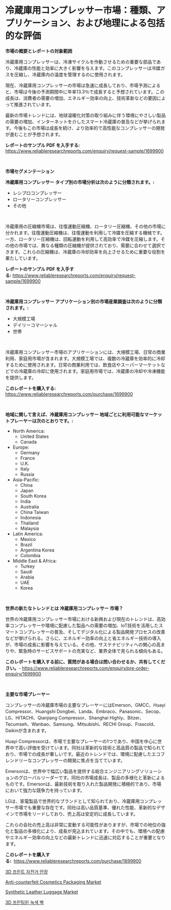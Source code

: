<p><h1>冷蔵庫用コンプレッサー市場：種類、アプリケーション、および地理による包括的な評価</h1></p><p><strong>市場の概要とレポートの対象範囲</strong></p>
<p><p>冷蔵庫用コンプレッサーは、冷凍サイクルを作動させるための重要な部品であり、冷蔵庫の性能と効率に大きく影響を与えます。このコンプレッサーは冷媒ガスを圧縮し、冷蔵庫内の温度を管理するのに使用されます。</p><p>現在、冷蔵庫用コンプレッサーの市場は急速に成長しており、市場予測によると、市場は今後の予測期間中に年率13.3％で成長すると予想されています。この成長は、消費者の需要の増加、エネルギー効率の向上、技術革新などの要因によって推進されています。</p><p>最新の市場トレンドには、地球温暖化対策の取り組みに伴う環境にやさしい製品の需要の増加、インターネットを介したスマート冷蔵庫の普及などが挙げられます。今後もこの市場は成長を続け、より効率的で高性能なコンプレッサーの開発が進むことが予想されます。</p></p>
<p><strong>レポートのサンプル PDF を入手する:</strong> <a href="https://www.reliableresearchreports.com/enquiry/request-sample/1699900">https://www.reliableresearchreports.com/enquiry/request-sample/1699900</a></p>
<p>&nbsp;</p>
<p><strong>市場セグメンテーション</strong></p>
<p><strong>冷蔵庫用コンプレッサー タイプ別の市場分析は次のように分類されます。:</strong></p>
<p><ul><li>レシプロコンプレッサー</li><li>ロータリーコンプレッサー</li><li>その他</li></ul></p>
<p>&nbsp;</p>
<p><p>冷蔵庫用の圧縮機市場は、往復運動圧縮機、ロータリー圧縮機、その他の市場に分かれます。往復運動圧縮機は、往復運動を利用して冷媒を圧縮する機械です。一方、ロータリー圧縮機は、回転運動を利用して高効率で冷媒を圧縮します。その他の市場では、異なる種類の圧縮機が提供されており、需要に合わせて選択できます。これらの圧縮機は、冷蔵庫の冷却効率を向上させるために重要な役割を果たしています。</p></p>
<p><strong>レポートのサンプル PDF を入手する:</strong>&nbsp;<a href="https://www.reliableresearchreports.com/enquiry/request-sample/1699900">https://www.reliableresearchreports.com/enquiry/request-sample/1699900</a></p>
<p>&nbsp;</p>
<p><strong> 冷蔵庫用コンプレッサー アプリケーション別の市場産業調査は次のように分類されます。:</strong></p>
<p><ul><li>大規模工場</li><li>デイリーコマーシャル</li><li>世帯</li></ul></p>
<p>&nbsp;</p>
<p><p>冷蔵庫用コンプレッサー市場のアプリケーションには、大規模工場、日常の商業利用、家庭用市場が含まれます。大規模工場では、複数の冷蔵庫を効率的に冷却するために使用されます。日常の商業利用では、飲食店やスーパーマーケットなどでの冷蔵庫の冷却に使用されます。家庭用市場では、冷蔵庫の冷却や冷凍機能を提供します。</p></p>
<p><strong>このレポートを購入する:</strong>&nbsp; <a href="https://www.reliableresearchreports.com/purchase/1699900">https://www.reliableresearchreports.com/purchase/1699900</a></p>
<p>&nbsp;</p>
<p><strong>地域に関して言えば、冷蔵庫用コンプレッサー 地域ごとに利用可能なマーケットプレーヤーは次のとおりです。:</strong></p>
<p><ul>
    <li>
        North America:
        <ul>
            <li>United States</li>
            <li>Canada</li>
        </ul>
    </li>
    <li>
        Europe:
        <ul>
            <li>Germany</li>
            <li>France</li>
            <li>U.K.</li>
            <li>Italy</li>
            <li>Russia</li>
        </ul>
    </li>
    <li>
        Asia-Pacific:
        <ul>
            <li>China</li>
            <li>Japan</li>
            <li>South Korea</li>
            <li>India</li>
            <li>Australia</li>
            <li>China Taiwan</li>
            <li>Indonesia</li>
            <li>Thailand</li>
            <li>Malaysia</li>
        </ul>
    </li>
    <li>
        Latin America:
        <ul>
            <li>Mexico</li>
            <li>Brazil</li>
            <li>Argentina Korea</li>
            <li>Colombia</li>
        </ul>
    </li>
    <li>
        Middle East & Africa:
        <ul>
            <li>Turkey</li>
            <li>Saudi</li>
            <li>Arabia</li>
            <li>UAE</li>
            <li>Korea</li>
        </ul>
    </li>
    </ul></p>
<p>&nbsp;</p>
<p><strong>世界の新たなトレンドとは 冷蔵庫用コンプレッサー 市場？</strong></p>
<p><p>世界の冷蔵庫用コンプレッサー市場における新興および現在のトレンドは、高効率コンプレッサーや環境に配慮した製品への需要の増加、IoT技術を活用したスマートコンプレッサーの普及、そしてデジタル化による製品開発プロセスの改善などが挙げられる。さらに、エネルギー効率の向上と省エネルギー技術の導入が、市場の成長に影響を与えている。その他、サステナビリティへの関心の高まりや、緊急時のサービスサポートの充実など、業界全体で見られる傾向もある。</p></p>
<p><strong>このレポートを購入する前に、質問がある場合は問い合わせるか、共有してください。</strong>- <a href="https://www.reliableresearchreports.com/enquiry/pre-order-enquiry/1699900">https://www.reliableresearchreports.com/enquiry/pre-order-enquiry/1699900</a></p>
<p>&nbsp;</p>
<p><strong>主要な市場プレーヤー</strong></p>
<p><p>コンプレッサーの冷蔵庫市場の主要なプレーヤーにはEmerson、GMCC、Huayi Compressor、Huangshi Dongbei、Landa、Embraco、Panasonic、Secop、LG、HITACHI、Qianjiang Compressor、Shanghai Highly、Bitzer、Tecumseh、Wanbao、Samsung、Mitsubishi、RECHI Group、Frascold、Daikinが含まれます。</p><p>Huayi Compressorは、市場で主要なプレーヤーの1つであり、中国を中心に世界中で高い評価を受けています。同社は革新的な技術と高品質の製品で知られており、市場での成長が著しいです。最近のトレンドでは、環境に配慮したエコフレンドリーなコンプレッサーの開発に焦点を当てています。</p><p>Emersonは、世界中で幅広い製品を提供する総合エンジニアリングソリューションのグローバルリーダーです。同社の市場成長は、製品の多様化と革新によるものです。Emersonは、最新技術を取り入れた製品開発に積極的であり、市場において強力な競争力を持っています。</p><p>LGは、家電製品で世界的なブランドとして知られており、冷蔵庫用コンプレッサー市場でも重要な存在です。同社は高い品質基準、優れた性能、革新的なデザインで市場をリードしており、売上高は安定的に成長しています。</p><p>これらの会社の売上高は非常に変動する可能性がありますが、市場での地位の強化と製品の多様化により、成長が見込まれています。その中でも、環境への配慮やエネルギー効率の向上などの最新トレンドに迅速に対応することが重要となります。</p></p>
<p><strong>このレポートを購入する:</strong>&nbsp;&nbsp;<a href="https://www.reliableresearchreports.com/purchase/1699900">https://www.reliableresearchreports.com/purchase/1699900</a></p>
<p><p><a href="https://github.com/CorEmtymerich56566/Market-Research-Report-List-1/blob/main/63538327106.md">3D 프린트 자전거 안장</a></p><p><a href="https://github.com/lubmix/Market-Research-Report-List-2/blob/main/anti-counterfeit-cosmetics-packaging-market.md">Anti-counterfeit Cosmetics Packaging Market</a></p><p><a href="https://github.com/Hazelklievgspy6vdcsmu106w/Market-Research-Report-List-1/blob/main/synthetic-leather-luggage-market.md">Synthetic Leather Luggage Market</a></p><p><a href="https://github.com/akzkkws047661437/Market-Research-Report-List-1/blob/main/43984197107.md">3D 프린팅된 녹색 벽</a></p></p>